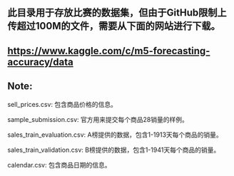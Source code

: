 ## 此目录用于存放比赛的数据集，但由于GitHub限制上传超过100M的文件，需要从下面的网站进行下载。

## https://www.kaggle.com/c/m5-forecasting-accuracy/data

## Note:

sell_prices.csv: 包含商品价格的信息。

sample_submission.csv: 官方用来提交每个商品28销量的样例。

sales_train_evaluation.csv: A榜提供的数据，包含1-1913天每个商品的销量。

sales_train_validation.csv: B榜提供的数据，包含1-1941天每个商品的销量。

calendar.csv: 包含商品日期的信息。